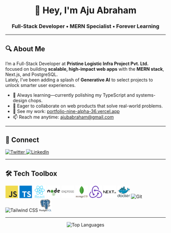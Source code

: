 <h1 align="center">👋 Hey, I'm Aju Abraham</h1>
<h3 align="center">Full-Stack Developer • MERN Specialist • Forever Learning</h3>

---

## 🔍 About Me
I’m a Full-Stack Developer at **Pristine Logistic Infra Project Pvt. Ltd.** focused on building **scalable, high-impact web apps** with the **MERN stack**, Next.js, and PostgreSQL.  
Lately, I’ve been adding a splash of **Generative AI** to select projects to unlock smarter user experiences.

- 🌱 Always learning—currently polishing my TypeScript and systems-design chops.  
- 🤝 Eager to collaborate on web products that solve real-world problems.  
- 🚀 See my work: [portfolio-nine-alpha-36.vercel.app](https://portfolio-nine-alpha-36.vercel.app)  
- 📫 Reach me anytime: [ajubabraham@gmail.com](mailto:ajubabraham@gmail.com)

---

## 🔗 Connect
<p>
  <a href="https://twitter.com/ajubabraham" target="_blank">
    <img alt="Twitter" height="30" width="40" src="https://raw.githubusercontent.com/rahuldkjain/github-profile-readme-generator/master/src/images/icons/Social/twitter.svg" />
  </a>
  <a href="https://linkedin.com/in/aju-abraham-256400217" target="_blank">
    <img alt="LinkedIn" height="30" width="40" src="https://raw.githubusercontent.com/rahuldkjain/github-profile-readme-generator/master/src/images/icons/Social/linked-in-alt.svg" />
  </a>
</p>

---

## 🛠️ Tech Toolbox
<p>
  <img src="https://raw.githubusercontent.com/devicons/devicon/master/icons/javascript/javascript-original.svg" alt="JavaScript" width="40" height="40"/>
  <img src="https://raw.githubusercontent.com/devicons/devicon/master/icons/typescript/typescript-original.svg" alt="TypeScript" width="40" height="40"/>
  <img src="https://raw.githubusercontent.com/devicons/devicon/master/icons/react/react-original-wordmark.svg" alt="React" width="40" height="40"/>
  <img src="https://raw.githubusercontent.com/devicons/devicon/master/icons/nodejs/nodejs-original-wordmark.svg" alt="Node.js" width="40" height="40"/>
  <img src="https://raw.githubusercontent.com/devicons/devicon/master/icons/express/express-original-wordmark.svg" alt="Express" width="40" height="40"/>
  <img src="https://raw.githubusercontent.com/devicons/devicon/master/icons/mongodb/mongodb-original-wordmark.svg" alt="MongoDB" width="40" height="40"/>
  <img src="https://raw.githubusercontent.com/devicons/devicon/master/icons/redux/redux-original.svg" alt="Redux" width="40" height="40"/>
  <img src="https://raw.githubusercontent.com/devicons/devicon/master/icons/nextjs/nextjs-original-wordmark.svg" alt="Next.js" width="40" height="40"/>
  <img src="https://raw.githubusercontent.com/devicons/devicon/master/icons/docker/docker-original-wordmark.svg" alt="Docker" width="40" height="40"/>
  <img src="https://www.vectorlogo.zone/logos/git-scm/git-scm-icon.svg" alt="Git" width="40" height="40"/>
  <img src="https://www.vectorlogo.zone/logos/tailwindcss/tailwindcss-icon.svg" alt="Tailwind CSS" width="40" height="40"/>
  <img src="https://raw.githubusercontent.com/devicons/devicon/master/icons/postgresql/postgresql-original-wordmark.svg" alt="PostgreSQL" width="40" height="40"/>
</p>

---

<p align="center">
  <img src="https://github-readme-stats.vercel.app/api/top-langs?username=ajuabraham&show_icons=true&locale=en&layout=compact" alt="Top Languages" />
</p>
